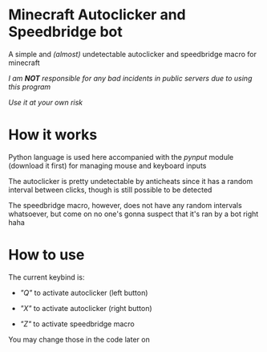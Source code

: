 # Minecraft Autoclicker and Speedbridge bot
A simple and _(almost)_ undetectable autoclicker and speedbridge macro for minecraft

_I am **NOT** responsible for any bad incidents in public servers due to using this program_

_Use it at your own risk_


# How it works
Python language is used here accompanied with the _pynput_ module (download it first) for managing mouse and keyboard inputs

The autoclicker is pretty undetectable by anticheats since it has a random interval between clicks, though is still possible to be detected

The speedbridge macro, however, does not have any random intervals whatsoever, but come on no one's gonna suspect that it's ran by a bot right haha

# How to use
The current keybind is:

- _"Q"_ to activate autoclicker (left button)

- _"X"_ to activate autoclicker (right button)

- _"Z"_ to activate speedbridge macro

You may change those in the code later on
